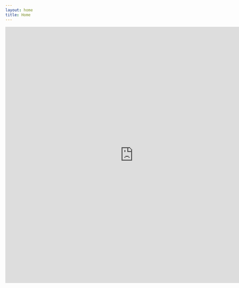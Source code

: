 ```yaml
---
layout: home
title: Home
---
```

<iframe allowfullscreen sandbox="allow-top-navigation allow-scripts" width="800" height="800" src="https://www.mastofeed.com/apiv2/feed?userurl=https%3A%2F%2Fmastodon.online%2Fusers%2Fmsleigh&theme=light&size=100&header=false&replies=false&boosts=false" title="msleigh's Mastodon feed" style="border:none;"></iframe>
